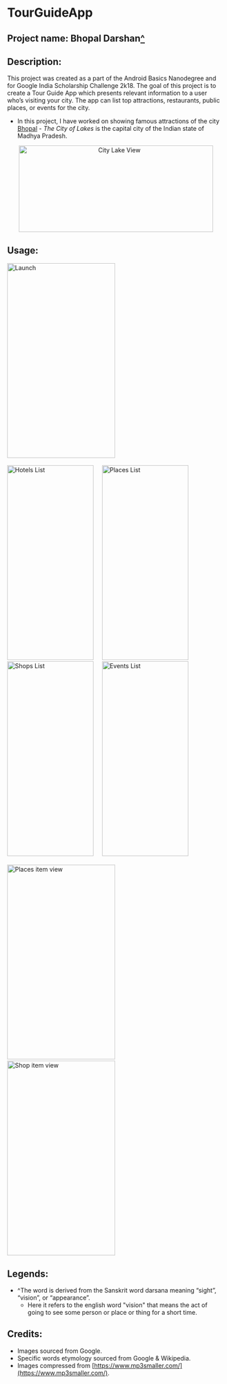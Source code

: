 # TourGuideApp

## Project name: Bhopal Darshan[^](https://github.com/RB-93/TourGuideApp/blob/master/README.md#legends)

## Description:

This project was created as a part of the Android Basics Nanodegree and for Google India Scholarship Challenge 2k18. The goal of this project is to create a Tour Guide App which presents relevant information to a user who’s visiting your city. The app can list top attractions, restaurants, public places, or events for the city.
* In this project, I have worked on showing famous attractions of the city [Bhopal](https://en.wikipedia.org/wiki/Bhopal) - _The City of Lakes_ is the capital city of the Indian state of Madhya Pradesh.
<p align="center">
  <img src="https://github.com/RB-93/TourGuideApp/blob/master/app-demo/bhopal_lake.jpg?raw=true" width="450" height="200" title="City Lake View">
</p>

## Usage:

<img src="https://github.com/RB-93/TourGuideApp/blob/master/app-demo/Tour_1[1].jpg?raw=true" width="250" height="450" title="Launch"> <br/><br/> <img src="https://github.com/RB-93/TourGuideApp/blob/master/app-demo/Tour_2[1].jpg?raw=true" width="200" height="450" title="Hotels List"> &nbsp; &nbsp; <img src="https://github.com/RB-93/TourGuideApp/blob/master/app-demo/Tour_3[1].jpg?raw=true" width="200" height="450" title="Places List"> &nbsp; &nbsp; <img src="https://github.com/RB-93/TourGuideApp/blob/master/app-demo/Tour_4[1].jpg?raw=true" width="200" height="450" title="Shops List"> &nbsp; &nbsp; <img src="https://github.com/RB-93/TourGuideApp/blob/master/app-demo/Tour_5[1].jpg?raw=true" width="200" height="450" title="Events List"> <br/><br/> <img src="https://github.com/RB-93/TourGuideApp/blob/master/app-demo/Tour_6[1].jpg?raw=true" width="250" height="450" title="Places item view"> &nbsp; &nbsp; <img src="https://github.com/RB-93/TourGuideApp/blob/master/app-demo/Tour_7[1].jpg?raw=true" width="250" height="450" title="Shop item view">

## Legends:

* ^The word is derived from the Sanskrit word darsana meaning “sight”, “vision”, or “appearance”.
  - Here it refers to the english word "vision" that means the act of going to see some person or place or thing for a short time.

## Credits:

* Images sourced from Google.
* Specific words etymology sourced from Google & Wikipedia.
* Images compressed from [https://www.mp3smaller.com/](https://www.mp3smaller.com/).
